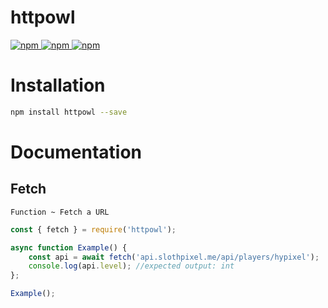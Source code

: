 # httpowl

<div align="left">
  <p align="left">

  <a href="https://www.npmjs.com/package/httpowl">
    <img src="https://img.shields.io/npm/v/httpowl?style=for-the-badge" alt="npm" />
  </a>
    
  <a href="https://www.npmjs.com/package/httpowl">
    <img src="https://img.shields.io/npm/dt/httpowl?style=for-the-badge" alt="npm" />
  </a>

  <a href="https://www.npmjs.com/package/httpowl">
    <img src="https://img.shields.io/badge/License-MIT-orange?style=for-the-badge" alt="npm" />
  </a>

  </p>
</p>
</div>

# Installation
```bash
npm install httpowl --save
```

# Documentation

## Fetch
```
Function ~ Fetch a URL
```
```js
const { fetch } = require('httpowl');

async function Example() {
    const api = await fetch('api.slothpixel.me/api/players/hypixel');
    console.log(api.level); //expected output: int
};

Example();
```